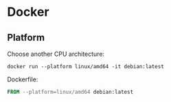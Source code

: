 # Docker

## Platform

Choose another CPU architecture:

```shell
docker run --platform linux/amd64 -it debian:latest
```

Dockerfile:

```Dockerfile
FROM --platform=linux/amd64 debian:latest
```

